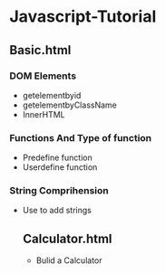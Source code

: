 # Javascript-Tutorial 
## Basic.html
### DOM Elements
- getelementbyid
- getelementbyClassName
- InnerHTML
### Functions And Type of function
- Predefine function
- Userdefine function
### String Comprihension 
- Use to add strings

  ## Calculator.html
  - Bulid a Calculator

